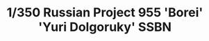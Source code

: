 ---
layout: product
title: "1/350 Russian Project 955 'Borei'   'Yuri Dolgoruky' SSBN"
price: "TBA" 
desc: "Maketa"
img_path: "/assets/img/BRNC5022.webp"
brand: "Bronco"
available: false
special_offer: false
new: false
soon: false
cat: "010000"
subcat: "015800"
subsubcat: "0N/A"
sifra: "BRNC5022"
popular: false
spec: false
---
